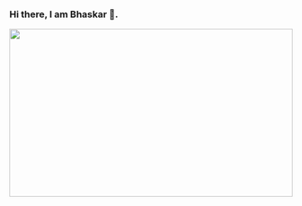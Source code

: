 ### Hi there, I am Bhaskar 👋.

<img  align="center" width="100%" height="300px" src="https://github-readme-stats.vercel.app/api/top-langs/?username=bhaskar345&show_icons=true&theme=radical" />

<!-- <div>
<img src="https://img.shields.io/badge/python-3670A0?style=for-the-badge&logo=python&logoColor=ffdd54" />
 
<img src="https://img.shields.io/badge/django-%23092E20.svg?style=for-the-badge&logo=django&logoColor=white" />

<img src="https://img.shields.io/badge/DJANGO-REST-ff1709?style=for-the-badge&logo=django&logoColor=white&color=ff1709&labelColor=gray" />

<img src="https://img.shields.io/badge/javascript-%23323330.svg?style=for-the-badge&logo=javascript&logoColor=%23F7DF1E" />

<img src="https://img.shields.io/badge/bootstrap-%23563D7C.svg?style=for-the-badge&logo=bootstrap&logoColor=white" />

<img src="https://img.shields.io/badge/react-%2320232a.svg?style=for-the-badge&logo=react&logoColor=%2361DAFB" />
</div> -->

<!-- <img src="https://activity-graph.herokuapp.com/graph?username=bhaskar345&custom_title=Bhaskar's%20Contribution%20Graph&hide_border=true&theme=react-dark" />
 -->
